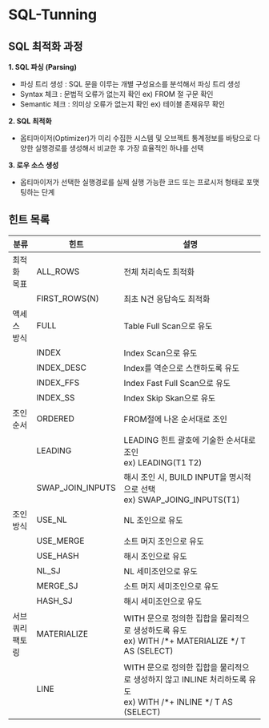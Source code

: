 # SQL-Tunning

## SQL 최적화 과정

**1. SQL 파싱 (Parsing)**

* 파싱 트리 생성 : SQL 문을 이루는 개별 구성요소를 분석해서 파싱 트리 생성
* Syntax 체크 : 문법적 오류가 없는지 확인 ex) FROM 절 구문 확인
* Semantic 체크 : 의미상 오류가 없는지 확인 ex) 테이블 존재유무 확인

**2. SQL 최적화**

* 옵티마이저(Optimizer)가 미리 수집한 시스템 및 오브젝트 통계정보를 바탕으로 다양한 실행경로를 생성해서 비교한 후 가장 효율적인 하나를 선택

**3. 로우 소스 생성**

* 옵티마이저가 선택한 실행경로를 실제 실행 가능한 코드 또는 프로시저 형태로 포맷팅하는 단계


## 힌트 목록

분류|힌트|설명
--|--|--
최적화 목표|ALL_ROWS|전체 처리속도 최적화
||FIRST_ROWS(N)|최초 N건 응답속도 최적화
액세스 방식|FULL|Table Full Scan으로 유도
||INDEX|Index Scan으로 유도
||INDEX_DESC|Index를 역순으로 스캔하도록 유도
||INDEX_FFS|Index Fast Full Scan으로 유도
||INDEX_SS|Index Skip Skan으로 유도
조인순서|ORDERED|FROM절에 나온 순서대로 조인
||LEADING|LEADING 힌트 괄호에 기술한 순서대로 조인<br>ex) LEADING(T1 T2)
||SWAP_JOIN_INPUTS|해시 조인 시, BUILD INPUT을 명시적으로 선택<br>ex) SWAP_JOING_INPUTS(T1)
조인방식|USE_NL|NL 조인으로 유도
||USE_MERGE|소트 머지 조인으로 유도
||USE_HASH|해시 조인으로 유도
||NL_SJ|NL 세미조인으로 유도
||MERGE_SJ|소트 머지 세미조인으로 유도
||HASH_SJ|해시 세미조인으로 유도
서브쿼리 팩토링|MATERIALIZE|WITH 문으로 정의한 집합을 물리적으로 생성하도록 유도<br>ex) WITH /*+ MATERIALIZE */ T AS (SELECT)
||LINE|WITH 문으로 정의한 집합을 물리적으로 생성하지 않고 INLINE 처리하도록 유도<br>ex) WITH /*+ INLINE */ T AS (SELECT)

